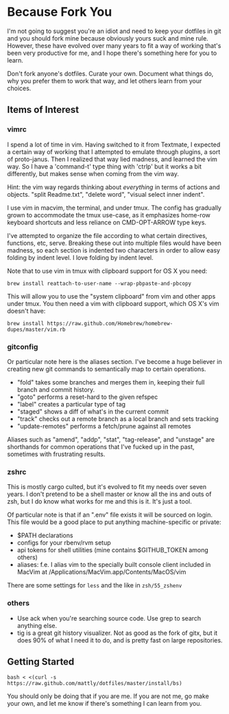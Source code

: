 # Because Fork You

I'm not going to suggest you're an idiot and need to keep your dotfiles in git
and you should fork mine because obviously yours suck and mine rule. However,
these have evolved over many years to fit a way of working that's been very
productive for me, and I hope there's something here for you to learn.

Don't fork anyone's dotfiles. Curate your own. Document what things do, why you
prefer them to work that way, and let others learn from your choices.

## Items of Interest

### vimrc

I spend a lot of time in vim. Having switched to it from Textmate, I expected
a certain way of working that I attempted to emulate through plugins, a sort of
proto-janus. Then I realized that way lied madness, and learned the vim way. So
I have a 'command-t' type thing with 'ctrlp' but it works a bit differently, but
makes sense when coming from the vim way.

Hint: the vim way regards thinking about _everything_ in terms of actions and
objects. "split Readme.txt", "delete word", "visual select inner indent".

I use vim in macvim, the terminal, and under tmux. The config has gradually
grown to accommodate the tmux use-case, as it emphasizes home-row keyboard
shortcuts and less reliance on CMD-OPT-ARROW type keys.

I've attempted to organize the file according to what certain directives,
functions, etc, serve. Breaking these out into multiple files would have been
madness, so each section is indented two characters in order to allow easy
folding by indent level. I love folding by indent level.

Note that to use vim in tmux with clipboard support for OS X you need:

    brew install reattach-to-user-name --wrap-pbpaste-and-pbcopy

This will allow you to use the "system clipboard" from vim and other apps under
tmux. You then need a vim with clipboard support, which OS X's vim doesn't have:

    brew install https://raw.github.com/Homebrew/homebrew-dupes/master/vim.rb

### gitconfig

Or particular note here is the aliases section. I've become a huge believer in
creating new git commands to semantically map to certain operations.

- "fold" takes some branches and merges them in, keeping their full branch and
  commit history.
- "goto" performs a reset-hard to the given refspec
- "label" creates a particular type of tag
- "staged" shows a diff of what's in the current commit
- "track" checks out a remote branch as a local branch and sets tracking
- "update-remotes" performs a fetch/prune against all remotes

Aliases such as "amend", "addp", "stat", "tag-release", and "unstage" are
shorthands for common operations that I've fucked up in the past, sometimes with
frustrating results.

### zshrc

This is mostly cargo culted, but it's evolved to fit my needs over seven years.
I don't pretend to be a shell master or know all the ins and outs of zsh, but
I do know what works for me and this is it. It's just a tool.

Of particular note is that if an ".env" file exists it will be sourced on login.
This file would be a good place to put anything machine-specific or private:

- $PATH declarations
- configs for your rbenv/rvm setup
- api tokens for shell utilities (mine contains $GITHUB_TOKEN among others)
- aliases:
    f.e. I alias vim to the specially built console client included in MacVim at
    /Applications/MacVim.app/Contents/MacOS/vim

There are some settings for `less` and the like in `zsh/55_zshenv`

### others

- Use ack when you're searching source code. Use grep to search anything else.
- tig is a great git history visualizer. Not as good as the fork of gitx, but it
  does 90% of what I need it to do, and is pretty fast on large repositories.

## Getting Started

`bash < <(curl -s https://raw.github.com/mattly/dotfiles/master/install/bs)`

You should only be doing that if you are me. If you are not me, go make your
own, and let me know if there's something I can learn from you.
